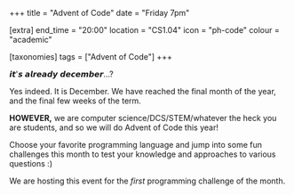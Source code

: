 +++
title = "Advent of Code"
date = "Friday 7pm"

[extra]
end_time = "20:00"
location = "CS1.04"
icon = "ph-code"
colour = "academic"

[taxonomies]
tags = ["Advent of Code"]
+++

𝙞𝙩'𝙨 𝙖𝙡𝙧𝙚𝙖𝙙𝙮 𝙙𝙚𝙘𝙚𝙢𝙗𝙚𝙧...?

Yes indeed. It is December. We have reached the final month of the year, and the final few weeks of the term. 

**HOWEVER,** we are computer science/DCS/STEM/whatever the heck you are students, and so we will do Advent of Code this year!

Choose your favorite programming language and jump into some fun challenges this month to test your knowledge and approaches to various questions :)

We are hosting this event for the *first* programming challenge of the month.
